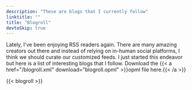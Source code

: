 ```yaml
---
description: "These are blogs that I currently follow"
linktitle: ""
title: "Blogroll"
devtoSkip: true
---
```


Lately, I've been enjoying RSS readers again. There are many amazing creators out there and instead of relying on in-human social platforms, I think we should curate our customized feeds. I just started this endeavor but here is a list of interesting blogs that I follow. Download the {{< a href="/blogroll.xml" download="blogroll.opml" >}}opml file here.{{< /a >}}

{{< blogroll >}}
